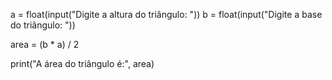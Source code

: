 a = float(input("Digite a altura do triângulo: "))
b = float(input("Digite a base do triângulo: "))

area = (b * a) / 2

print("A área do triângulo é:", area)
